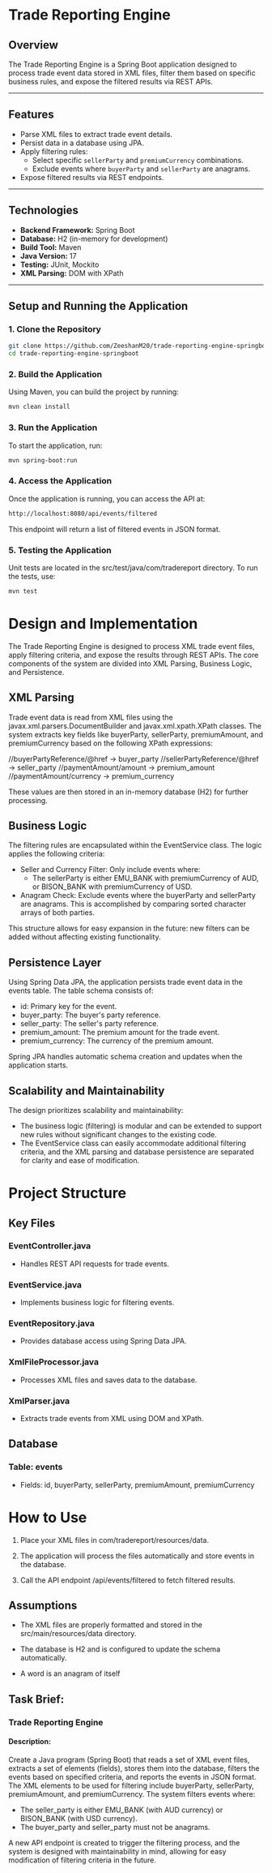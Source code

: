 # Trade Reporting Engine

## Overview

The Trade Reporting Engine is a Spring Boot application designed to process trade event data stored in XML files, filter them based on specific business rules, and expose the filtered results via REST APIs.


---

## **Features**
- Parse XML files to extract trade event details.
- Persist data in a database using JPA.
- Apply filtering rules:
  - Select specific `sellerParty` and `premiumCurrency` combinations.
  - Exclude events where `buyerParty` and `sellerParty` are anagrams.
- Expose filtered results via REST endpoints.

---

## **Technologies**
- **Backend Framework:** Spring Boot
- **Database:** H2 (in-memory for development)
- **Build Tool:** Maven
- **Java Version:** 17
- **Testing:** JUnit, Mockito
- **XML Parsing:** DOM with XPath

---

## Setup and Running the Application

### 1. Clone the Repository

```bash
git clone https://github.com/ZeeshanM20/trade-reporting-engine-springboot
cd trade-reporting-engine-springboot
```

### 2. Build the Application
Using Maven, you can build the project by running:

```bash
mvn clean install
```

### 3. Run the Application
To start the application, run:

```bash
mvn spring-boot:run
```

### 4. Access the Application
Once the application is running, you can access the API at:

```bash
http://localhost:8080/api/events/filtered
```
This endpoint will return a list of filtered events in JSON format.

### 5. Testing the Application
Unit tests are located in the src/test/java/com/tradereport directory.
To run the tests, use:

```bash
mvn test
```

# Design and Implementation
The Trade Reporting Engine is designed to process XML trade event files, apply filtering criteria, and expose the results through REST APIs. The core components of the system are divided into XML Parsing, Business Logic, and Persistence.

## XML Parsing
Trade event data is read from XML files using the javax.xml.parsers.DocumentBuilder and javax.xml.xpath.XPath classes. 
The system extracts key fields like buyerParty, sellerParty, premiumAmount, and premiumCurrency based on the following XPath expressions:

//buyerPartyReference/@href → buyer_party
//sellerPartyReference/@href → seller_party
//paymentAmount/amount → premium_amount
//paymentAmount/currency → premium_currency

These values are then stored in an in-memory database (H2) for further processing.

## Business Logic
The filtering rules are encapsulated within the EventService class. The logic applies the following criteria:

- Seller and Currency Filter: Only include events where:
  - The sellerParty is either EMU_BANK with premiumCurrency of AUD, or BISON_BANK with premiumCurrency of USD.
- Anagram Check: Exclude events where the buyerParty and sellerParty are anagrams. This is accomplished by comparing sorted character arrays of both parties.

This structure allows for easy expansion in the future: new filters can be added without affecting existing functionality.

## Persistence Layer
Using Spring Data JPA, the application persists trade event data in the events table. The table schema consists of:

- id: Primary key for the event.
- buyer_party: The buyer's party reference.
- seller_party: The seller's party reference.
- premium_amount: The premium amount for the trade event.
- premium_currency: The currency of the premium amount.

Spring JPA handles automatic schema creation and updates when the application starts.

## Scalability and Maintainability
The design prioritizes scalability and maintainability:

- The business logic (filtering) is modular and can be extended to support new rules without significant changes to the existing code.
- The EventService class can easily accommodate additional filtering criteria, and the XML parsing and database persistence are separated for clarity and ease of modification.


# Project Structure
## Key Files
### EventController.java

- Handles REST API requests for trade events.

### EventService.java

- Implements business logic for filtering events.

### EventRepository.java

- Provides database access using Spring Data JPA.

### XmlFileProcessor.java

- Processes XML files and saves data to the database.

### XmlParser.java

- Extracts trade events from XML using DOM and XPath.

## Database

### Table: events
- Fields: id, buyerParty, sellerParty, premiumAmount, premiumCurrency

# How to Use

1. Place your XML files in com/tradereport/resources/data.

2. The application will process the files automatically and store events in the database.

3. Call the API endpoint /api/events/filtered to fetch filtered results.

## Assumptions
- The XML files are properly formatted and stored in the src/main/resources/data directory.

- The database is H2 and is configured to update the schema automatically.

- A word is an anagram of itself 


## Task Brief:

### Trade Reporting Engine

#### Description:

Create a Java program (Spring Boot) that reads a set of XML event files, extracts a set of elements (fields), stores them into the database, filters the events based on specified criteria, and reports the events in JSON format. The XML elements to be used for filtering include buyerParty, sellerParty, premiumAmount, and premiumCurrency. The system filters events where:

- The seller_party is either EMU_BANK (with AUD currency) or BISON_BANK (with USD currency).
- The buyer_party and seller_party must not be anagrams.

A new API endpoint is created to trigger the filtering process, and the system is designed with maintainability in mind, allowing for easy modification of filtering criteria in the future.